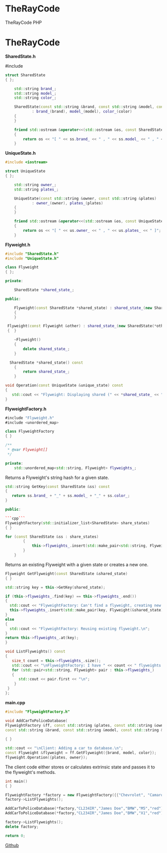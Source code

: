 # TheRayCode
TheRayCode PHP 
# TheRayCode

**SharedState.h**

#include <iostream>

```cpp
struct SharedState
{ };

```
```cpp
    std::string brand_;
    std::string model_;
    std::string color_;
```
```cpp
    SharedState(const std::string &brand, const std::string &model, const std::string &color)
            : brand_(brand), model_(model), color_(color)
    {
    }
```
```cpp
    friend std::ostream &operator<<(std::ostream &os, const SharedState &ss)
    {
        return os << "[ " << ss.brand_ << " , " << ss.model_ << " , " << ss.color_ << " ]";
    }
```




**UniqueState.h**
```cpp
#include <iostream>
```
```cpp
struct UniqueState
{ };
```
```cpp
    std::string owner_;
    std::string plates_;
```
```cpp
    UniqueState(const std::string &owner, const std::string &plates)
            : owner_(owner), plates_(plates)
    {
    }
```
```cpp
    friend std::ostream &operator<<(std::ostream &os, const UniqueState &us)
    {
        return os << "[ " << us.owner_ << " , " << us.plates_ << " ]";
    }
```


**Flyweight.h**

```cpp
#include "SharedState.h"
#include "UniqueState.h"
```

```cpp
class Flyweight
{ };
```

```cpp
private:
```

```cpp
    SharedState *shared_state_;
```

```cpp
public:
```

```cpp
    Flyweight(const SharedState *shared_state) : shared_state_(new SharedState(*shared_state))
    {
    }
```

```cpp
 Flyweight(const Flyweight &other) : shared_state_(new SharedState(*other.shared_state_))
 {  }
```

```cpp
    ~Flyweight()
    {
        delete shared_state_;
    }
```

```cpp
  SharedState *shared_state() const
    {
        return shared_state_;
    }
```

```cpp
void Operation(const UniqueState &unique_state) const
{
   std::cout << "Flyweight: Displaying shared (" << *shared_state_ << ") and unique (" << unique_state << ") state.\n";
}
```

**FlyweightFactory.h**

```javascript
#include "Flyweight.h"
#include <unordered_map>
```
```cpp
class FlyweightFactory
{ }
```
```cpp
/**
 * @var Flyweight[]
 */
```

```cpp
private:
    std::unordered_map<std::string, Flyweight> flyweights_;
```    
Returns a Flyweight's string hash for a given state.

```cpp
std::string GetKey(const SharedState &ss) const
{
   return ss.brand_ + "_" + ss.model_ + "_" + ss.color_;
}
```

```cpp
public:

```cpp```
FlyweightFactory(std::initializer_list<SharedState> share_states)
{ }
```
```cpp
for (const SharedState &ss : share_states)
        {
            this->flyweights_.insert(std::make_pair<std::string, Flyweight>(this->GetKey(ss), Flyweight(&ss)));
        }
    }
```    
Returns an existing Flyweight with a given state or creates a new one.

```cpp
Flyweight GetFlyweight(const SharedState &shared_state)
{ }
```
```cpp
std::string key = this->GetKey(shared_state);
```
```cpp
if (this->flyweights_.find(key) == this->flyweights_.end())
{
  std::cout << "FlyweightFactory: Can't find a flyweight, creating new one.\n";
  this->flyweights_.insert(std::make_pair(key, Flyweight(&shared_state)));
}
else
{
  std::cout << "FlyweightFactory: Reusing existing flyweight.\n";
}
return this->flyweights_.at(key);
}
```
```cpp
void ListFlyweights() const
{
   size_t count = this->flyweights_.size();
   std::cout << "\nFlyweightFactory: I have " << count << " flyweights:\n";
   for (std::pair<std::string, Flyweight> pair : this->flyweights_)
   {
      std::cout << pair.first << "\n";
    }
 }
};
```



**main.cpp**

```cpp
#include "FlyweightFactory.h"
```

```cpp
void AddCarToPoliceDatabase(
FlyweightFactory &ff, const std::string &plates, const std::string &owner,
const std::string &brand, const std::string &model, const std::string &color)
        
{ }
```

```cpp
std::cout << "\nClient: Adding a car to database.\n";
const Flyweight &flyweight = ff.GetFlyweight({brand, model, color});
flyweight.Operation({plates, owner});
```

The client code either stores or calculates extrinsic state and passes it to the flyweight's methods. 

```cpp
int main()
{ }
```
```cpp
FlyweightFactory *factory = new FlyweightFactory({{"Chevrolet", "Camaro2018", "pink"}, {"Mercedes Benz", "C300", "black"}, {"Mercedes Benz", "C500", "red"}, {"BMW", "M5", "red"}, {"BMW", "X6", "white"}});
factory->ListFlyweights();
```
```cpp
AddCarToPoliceDatabase(*factory,"CL234IR","James Doe","BMW","M5","red");
AddCarToPoliceDatabase(*factory,"CL234IR","James Doe","BMW","X1","red");
```
```cpp
factory->ListFlyweights();
delete factory;
```
```cpp
return 0;
```


[Github](https://www.TheRayCode.com)
